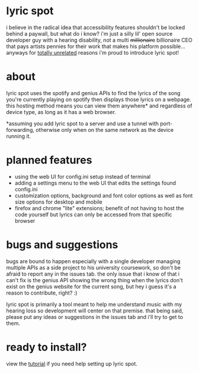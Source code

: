 # lyric spot
i believe in the radical idea that accessibility features shouldn't be locked behind a paywall, but what do i know? i'm just a silly lil' open source developer guy with a hearing disability, not a multi ~~millionaire~~ billionaire CEO that pays artists pennies for their work that makes his platform possible... anyways for [totally unrelated](https://www.theverge.com/2023/9/5/23860124/spotify-lyrics-premium-only-feature) reasons i'm proud to introduce lyric spot!

# about
lyric spot uses the spotify and genius APIs to find the lyrics of the song you're currently playing on spotify then displays those lyrics on a webpage. this hosting method means you can view them anywhere* and regardless of device type, as long as it has a web browser.

*assuming you add lyric spot to a server and use a tunnel with port-forwarding, otherwise only when on the same network as the device running it.

# planned features
- using the web UI for config.ini setup instead of terminal
- adding a settings menu to the web UI that edits the settings found config.ini
- customization options, background and font color options as well as font size options for desktop and mobile
- firefox and chrome "lite" extensions; benefit of not having to host the code yourself but lyrics can only be accessed from that specific browser

# bugs and suggestions
bugs are bound to happen especially with a single developer managing multiple APIs as a side project to his university coursework, so don't be afraid to report any in the issues tab. the only issue that i know of that i can't fix is the genius API showing the wrong thing when the lyrics don't exist on the genius website for the current song, but hey i guess it's a reason to contribute, right? :)

lyric spot is primarily a tool meant to help me understand music with my hearing loss so development will center on that premise. that being said, please put any ideas or suggestions in the issues tab and i'll try to get to them.

# ready to install?
view the [tutorial](docs/tutorial.md) if you need help setting up lyric spot.
